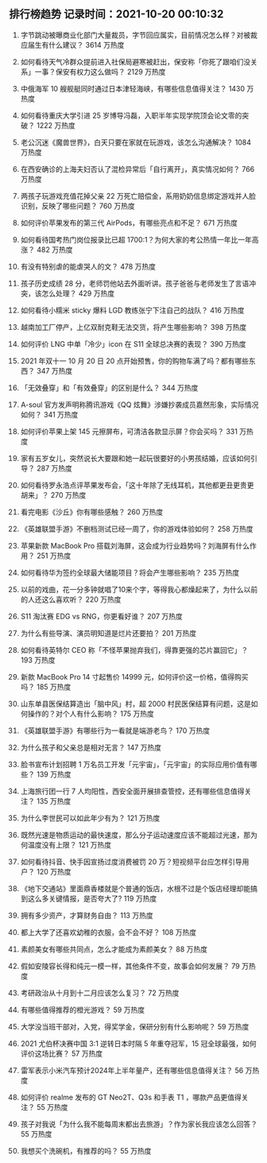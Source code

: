 
## 排行榜趋势 记录时间：2021-10-20 00:10:32
  
  1. 字节跳动被曝商业化部门大量裁员，字节回应属实，目前情况怎么样？对被裁应届生有什么建议？ 3614 万热度
    
  2. 如何看待天气冷群众提前进入社保局避寒被赶出，保安称「你死了跟咱们没关系」一事？保安有权力这么做吗？ 2129 万热度
    
  3. 中俄海军 10 艘舰艇同时通过日本津轻海峡，有哪些信息值得关注？ 1430 万热度
    
  4. 如何看待重庆大学引进 25 岁博导冯磊，入职半年实现学院顶会论文零的突破？ 1222 万热度
    
  5. 老公沉迷《魔兽世界》，白天只要在家就在玩游戏，该怎么沟通解决？ 1084 万热度
    
  6. 在西安确诊的上海夫妇否认了混检异常后「自行离开」，真实情况如何？ 766 万热度
    
  7. 两孩子玩游戏充值花掉父亲 22 万死亡赔偿金，系用奶奶信息绑定游戏并人脸识别，反映了哪些问题？ 760 万热度
    
  8. 如何评价苹果发布的第三代 AirPods，有哪些亮点和不足？ 671 万热度
    
  9. 如何看待国考热门岗位报录比已超 1700:1？为何大家的考公热情一年比一年高涨？ 482 万热度
    
  10. 有没有特别虐的能虐哭人的文？ 478 万热度
    
  11. 孩子历史成绩 28 分，老师罚他站去外面听讲。孩子爸爸与老师发生了言语冲突，该怎么处理？ 429 万热度
    
  12. 如何看待小糯米 sticky 爆料 LGD 教练张宁下注自己的战队？ 416 万热度
    
  13. 越南加工厂停产，上亿双耐克鞋无法交货，将产生哪些影响？ 398 万热度
    
  14. 如何评价 LNG 中单「冷少」icon 在 S11 全球总决赛的表现？ 390 万热度
    
  15. 2021 年双十一 10 月 20 日 20 点开始预售，你的购物车满了吗？都有哪些东西？ 347 万热度
    
  16. 「无效叠穿」和「有效叠穿」的区别是什么？ 344 万热度
    
  17. A-soul 官方发声明称腾讯游戏《QQ 炫舞》涉嫌抄袭成员嘉然形象，实际情况如何？ 341 万热度
    
  18. 如何评价苹果上架 145 元擦屏布，可清洁各款显示屏？你会买吗？ 331 万热度
    
  19. 家有五岁女儿，突然说长大要跟和她一起玩很要好的小男孩结婚，应该如何引导？ 287 万热度
    
  20. 如何看待罗永浩点评苹果发布会，「这十年除了无线耳机，其他都更丑更贵更胡来」？ 270 万热度
    
  21. 看完电影《沙丘》你有哪些感触？ 260 万热度
    
  22. 《英雄联盟手游》不删档测试已经一周了，你的游戏体验如何？ 258 万热度
    
  23. 苹果新款 MacBook Pro 搭载刘海屏，这会成为行业趋势吗？刘海屏有什么作用？ 251 万热度
    
  24. 如何看待华为签约全球最大储能项目？将会产生哪些影响？ 235 万热度
    
  25. 以前的戏曲，花一分多钟就唱了10来个字，等得我心都燥起来了，为什么以前的人还这么喜欢听？ 220 万热度
    
  26. S11 淘汰赛 EDG vs RNG，你更看好谁？ 207 万热度
    
  27. 为什么有些导演、演员明知道是烂片还要拍？ 201 万热度
    
  28. 如何看待英特尔 CEO 称「不怪苹果抛弃我们，得靠更强的芯片赢回它」？ 193 万热度
    
  29. 新款 MacBook Pro 14 寸起售价 14999 元，如何评价这一价格，值得购买吗？ 185 万热度
    
  30. 山东单县医保结算造出「脑中风」村，超 2000 村民医保结算有问题，这是如何操作的？对个人有什么影响？ 175 万热度
    
  31. 《英雄联盟手游》有哪些行为一看就是端游老鸟？ 170 万热度
    
  32. 为什么孩子和父亲总是相对无言？ 147 万热度
    
  33. 脸书宣布计划招聘 1 万名员工开发「元宇宙」，「元宇宙」的实际应用价值有哪些？ 139 万热度
    
  34. 上海旅行团一行 7 人均阳性，西安全面开展排查管控，还有哪些信息值得关注？ 135 万热度
    
  35. 为什么李世民可以如此年少有为？ 121 万热度
    
  36. 既然光速是物质运动的最快速度，那么分子运动速度应该不能超过光速，那为何温度没有上限？ 121 万热度
    
  37. 如何看待抖音、快手因宣扬过度消费被罚 20 万？短视频平台应怎样引导用户？ 120 万热度
    
  38. 《地下交通站》里面鼎香楼就是个普通的饭店，水根不过是个饭店经理却能搞到这么多关键情报，是否夸大了? 119 万热度
    
  39. 拥有多少资产，才算财务自由？ 113 万热度
    
  40. 都上大学了还喜欢幼稚的衣服，会不会不好？ 108 万热度
    
  41. 素颜美女有哪些共同点，怎么才能成为素颜美女？ 88 万热度
    
  42. 假如安陵容长得和纯元一模一样，其他条件不变，故事会如何发展？ 79 万热度
    
  43. 考研政治从十月到十二月应该怎么复习？ 72 万热度
    
  44. 有哪些值得推荐的橙光游戏？ 59 万热度
    
  45. 大学没当班干部对，入党，得奖学金，保研分别有什么影响呢？ 59 万热度
    
  46. 2021 尤伯杯决赛中国 3:1 逆转日本时隔 5 年重夺冠军，15 冠全球最强，如何评价这场比赛？ 57 万热度
    
  47. 雷军表示小米汽车预计2024年上半年量产，还有哪些信息值得关注？ 56 万热度
    
  48. 如何评价 realme 发布的 GT Neo2T、Q3s 和手表 T1 ，哪款产品更值得关注？ 55 万热度
    
  49. 孩子对我说「为什么我不能每周末都出去旅游」？作为家长我应该怎么回答？ 55 万热度
    
  50. 我想买个洗碗机，有推荐的吗？ 55 万热度
    